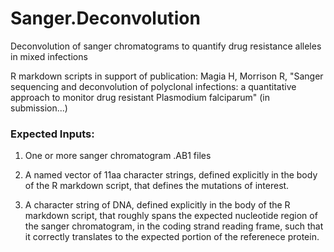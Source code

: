 # Sanger.Deconvolution
Deconvolution of sanger chromatograms to quantify drug resistance alleles in mixed infections

R markdown scripts in support of publication:
Magia H, Morrison R, "Sanger sequencing and deconvolution of polyclonal infections: a quantitative 
approach to monitor drug resistant Plasmodium falciparum"  (in submission...)

### Expected Inputs:

1. One or more sanger chromatogram .AB1 files

2. A named vector of 11aa character strings, defined explicitly in the body of the R markdown script, that defines
the mutations of interest.

3. A character string of DNA, defined explicitly in the body of the R markdown script, that roughly spans 
the expected nucleotide region of the sanger chromatogram, in the coding strand reading frame, such that 
it correctly translates to the expected portion of the referenece protein.


